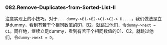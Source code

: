 ### 082.Remove-Duplicates-from-Sorted-List-II

注意实现上的小技巧。对于```... dummy->B1->B2->C1->C2-> D....```，我们做法是立足dummy，看到有若干个相同数值的B1、B2，就跳过他们，令```dummy->next = C1```。同样地，继续立足dummy，看到有若干个相同数值的C1、C2，就跳过他们，令```dummy->next = D```。

